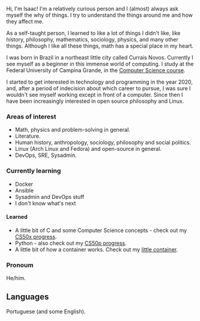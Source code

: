 Hi, I'm Isaac! I'm a relatively curious person and I (almost) always ask myself the why of things. I try to understand the things around me and how they affect me.

As a self-taught person, I learned to like a lot of things I didn't like, like history, philosophy, mathematics, sociology, physics, and many other things.
Although I like all these things, math has a special place in my heart.

I was born in Brazil in a northeast little city called Currais Novos. Currently I see myself as a beginner in this immense world of computing. I study at the Federal University of Campina Grande, in the [Computer Science course](https://www.computacao.ufcg.edu.br/).

I started to get interested in technology and programming in the year 2020, and, after a period of indecision about which career to pursue, I was sure I wouldn't see myself working except in front of a computer. Since then I have been increasingly interested in open source philosophy and Linux.

### Areas of interest
- Math, physics and problem-solving in general.
- Literature.
- Human history, anthropology, sociology, philosophy and social politics.
- Linux (Arch Linux and Fedora) and open-source in general.
- DevOps, SRE, Sysadmin.

### Currently learning
- Docker
- Ansible
- Sysadmin and DevOps stuff
- I don't know what's next

#### Learned
- A little bit of C and some Computer Science concepts - check out my [CS50x progress](https://github.com/isaacvicente/CS50x-2022).
- Python - also check out my [CS50p progress](https://github.com/isaacvicente/CS50p-2022).
- A little bit of how a container works. Check out my [little container](https://github.com/isaacvicente/little-container).

### Pronoum
He/him.

## Languages
Portuguese (and some English).
